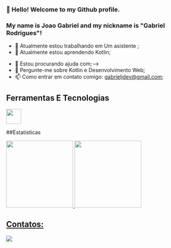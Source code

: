 ### 👋 Hello! Welcome to my Github profile.
### My name is Joao Gabriel and my nickname is "Gabriel Rodrigues"!

- 🔭 Atualmente estou trabalhando em Um asistente ;
- 🌱 Atualmente estou aprendendo Kotlin;
<!-- 👯 Estou procurando colaborar em;-->
- 🤔 Estou procurando ajuda com;-->
- 💬 Pergunte-me sobre Kotlin e Desenvolvimento Web;
- 📫 Como entrar em contato comigo: gabrieljdev@gmail.com;
<!-- 😄 Pronomes: ...
- ⚡ Curiosidade: ..-->

## Ferramentas E Tecnologias
<img src="https://cdn.jsdelivr.net/gh/devicons/devicon/icons/kotlin/kotlin-original-wordmark.svg" width="40" height="40" />

##Estatisticas
<div>
<a href="https://github.com/DevGabrielRod">
<img height="180em" src="https://github-readme-stats.vercel.app/api/top-langs/?username=DevGabrielRod&layout=compact&langs_count=7&theme=dracula"/>
<img height="180em" src="https://github-readme-stats.vercel.app/api?username=DevGabrielRod&show_icons=true&theme=dracula&include_all_commits=true&count_private=true"/>
</div>

## Contatos:

<div>
<!--<a href="https://www.youtube.com/seu-canal-youtube-aqui" target="_blank"><img src="https://img.shields.io/badge/YouTube-FF0000?style=for-the-badge&logo=youtube&logoColor=white" target="_blank"></a>
<a href="https://instagram.com/seu-usuário-instagram-aqui" target="_blank"><img src="https://img.shields.io/badge/-Instagram-%23E4405F?style=for-the-badge&logo=instagram&logoColor=white" target="_blank"></a>
<a href="https://www.twitch.tv/seu-usuário-aqui" target="_blank"><img src="https://img.shields.io/badge/Twitch-9146FF?style=for-the-badge&logo=twitch&logoColor=white" target="_blank"></a>-->
<a href = "mailto:contato@seu-usuário-aqui"><img src="https://img.shields.io/badge/Gmail-D14836?style=for-the-badge&logo=gmail&logoColor=white" target="_blank"></a><!--
<a href="https://www.linkedin.com/in/seu-usuário-linkedln-aqui" target="_blank"><img src="https://img.shields.io/badge/-LinkedIn-%230077B5?style=for-the-badge&logo=linkedin&logoColor=white" target="_blank"></a>   
</div>-->
